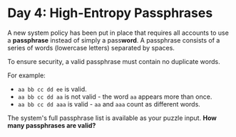 Day 4: High-Entropy Passphrases
===============================

A new system policy has been put in place that requires all accounts to use a
**passphrase** instead of simply a pass**word**. A passphrase consists of a
series of words (lowercase letters) separated by spaces.

To ensure security, a valid passphrase must contain no duplicate words.

For example:

* `aa bb cc dd ee` is valid.
* `aa bb cc dd aa` is not valid - the word `aa` appears more than once.
* `aa bb cc dd aaa` is valid - `aa` and `aaa` count as different words.

The system's full passphrase list is available as your puzzle input.
**How many passphrases are valid?**
